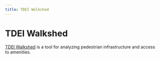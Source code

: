 ```yaml
---
title: TDEI Walkshed
---
```


# TDEI Walkshed

[TDEI Walkshed](https://walkshed.tdei.us/) is a tool for analyzing pedestrian infrastructure and access to amenities.

